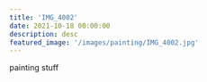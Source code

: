 ```yaml
---
title: 'IMG_4002'
date: 2021-10-18 00:00:00
description: desc
featured_image: '/images/painting/IMG_4002.jpg'
---
```


painting stuff